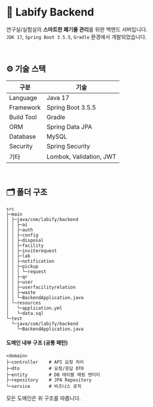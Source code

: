 # 🔬 Labify Backend

연구실/실험실의 **스마트한 폐기물 관리**를 위한 백엔드 서버입니다.<br>
`JDK 17`, `Spring Boot 3.5.5`, `Gradle` 환경에서 개발되었습니다.

<br>

## ⚙️ 기술 스택

| 구분 | 기술 |
|------|------|
| Language | Java 17 |
| Framework | Spring Boot 3.5.5 |
| Build Tool | Gradle |
| ORM | Spring Data JPA |
| Database | MySQL |
| Security | Spring Security |
| 기타 | Lombok, Validation, JWT |

<br>

## 🗂️ 폴더 구조

```
src
├─main
│ ├─java/com/labify/backend
│ │ ├─ai
│ │ ├─auth
│ │ ├─config
│ │ ├─disposal
│ │ ├─facility
│ │ ├─inviterequest
│ │ ├─lab
│ │ ├─notification
│ │ ├─pickup
│ │ │ └─request
│ │ ├─qr
│ │ ├─user
│ │ ├─userfacilityrelation
│ │ ├─waste
│ │ └─BackendApplication.java
│ └─resources
│   └─application.yml
│   └─data.sql
└─test
  └─java/com/labify/backend
    └─BackendApplication.java

```


#### 도메인 내부 구조 (공통 패턴)

```
<domain>
├─controller    # API 요청 처리
├─dto           # 요청/응답 DTO
├─entity        # DB 테이블 매핑 엔티티
├─repository    # JPA Repository
└─service       # 비즈니스 로직
```

모든 도메인은 위 구조를 따릅니다.
